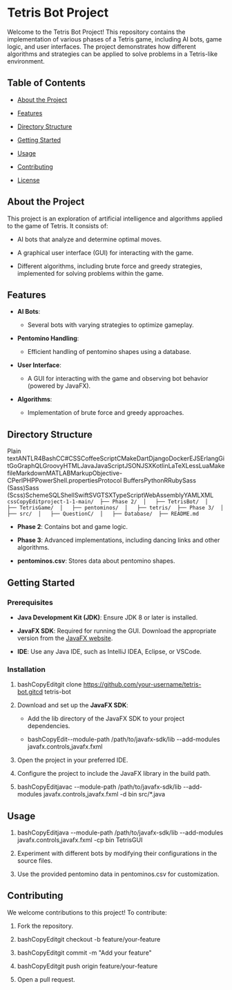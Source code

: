 **Tetris Bot Project**
======================

Welcome to the Tetris Bot Project! This repository contains the implementation of various phases of a Tetris game, including AI bots, game logic, and user interfaces. The project demonstrates how different algorithms and strategies can be applied to solve problems in a Tetris-like environment.

**Table of Contents**
---------------------

*   [About the Project](#about-the-project)
    
*   [Features](#features)
    
*   [Directory Structure](#directory-structure)
    
*   [Getting Started](#getting-started)
    
*   [Usage](#usage)
    
*   [Contributing](#contributing)
    
*   [License](#license)
    

**About the Project**
---------------------

This project is an exploration of artificial intelligence and algorithms applied to the game of Tetris. It consists of:

*   AI bots that analyze and determine optimal moves.
    
*   A graphical user interface (GUI) for interacting with the game.
    
*   Different algorithms, including brute force and greedy strategies, implemented for solving problems within the game.
    

**Features**
------------

*   **AI Bots**:
    
    *   Several bots with varying strategies to optimize gameplay.
        
*   **Pentomino Handling**:
    
    *   Efficient handling of pentomino shapes using a database.
        
*   **User Interface**:
    
    *   A GUI for interacting with the game and observing bot behavior (powered by JavaFX).
        
*   **Algorithms**:
    
    *   Implementation of brute force and greedy approaches.
        

**Directory Structure**
-----------------------

Plain textANTLR4BashCC#CSSCoffeeScriptCMakeDartDjangoDockerEJSErlangGitGoGraphQLGroovyHTMLJavaJavaScriptJSONJSXKotlinLaTeXLessLuaMakefileMarkdownMATLABMarkupObjective-CPerlPHPPowerShell.propertiesProtocol BuffersPythonRRubySass (Sass)Sass (Scss)SchemeSQLShellSwiftSVGTSXTypeScriptWebAssemblyYAMLXML`   cssCopyEditproject-1-1-main/  ├── Phase 2/  │   ├── TetrisBot/  │   ├── TetrisGame/  │   ├── pentominos/  │   ├── tetris/  ├── Phase 3/  │   ├── src/  │   ├── QuestionC/  │   ├── Database/  ├── README.md   `

*   **Phase 2**: Contains bot and game logic.
    
*   **Phase 3**: Advanced implementations, including dancing links and other algorithms.
    
*   **pentominos.csv**: Stores data about pentomino shapes.
    

**Getting Started**
-------------------

### Prerequisites

*   **Java Development Kit (JDK)**: Ensure JDK 8 or later is installed.
    
*   **JavaFX SDK**: Required for running the GUI. Download the appropriate version from the [JavaFX website](https://openjfx.io/).
    
*   **IDE**: Use any Java IDE, such as IntelliJ IDEA, Eclipse, or VSCode.
    

### Installation

1.  bashCopyEditgit clone https://github.com/your-username/tetris-bot.gitcd tetris-bot
    
2.  Download and set up the **JavaFX SDK**:
    
    *   Add the lib directory of the JavaFX SDK to your project dependencies.
        
    *   bashCopyEdit--module-path /path/to/javafx-sdk/lib --add-modules javafx.controls,javafx.fxml
        
3.  Open the project in your preferred IDE.
    
4.  Configure the project to include the JavaFX library in the build path.
    
5.  bashCopyEditjavac --module-path /path/to/javafx-sdk/lib --add-modules javafx.controls,javafx.fxml -d bin src/\*.java
    

**Usage**
---------

1.  bashCopyEditjava --module-path /path/to/javafx-sdk/lib --add-modules javafx.controls,javafx.fxml -cp bin TetrisGUI
    
2.  Experiment with different bots by modifying their configurations in the source files.
    
3.  Use the provided pentomino data in pentominos.csv for customization.
    

**Contributing**
----------------

We welcome contributions to this project! To contribute:

1.  Fork the repository.
    
2.  bashCopyEditgit checkout -b feature/your-feature
    
3.  bashCopyEditgit commit -m "Add your feature"
    
4.  bashCopyEditgit push origin feature/your-feature
    
5.  Open a pull request.